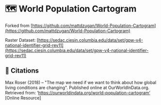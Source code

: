 # 🗺️ World Population Cartogram

Forked from [https://github.com/mattdzugan/World-Population-Cartogram](https://github.com/mattdzugan/World-Population-Cartogram)

Raster Dataset: [https://sedac.ciesin.columbia.edu/data/set/gpw-v4-national-identifier-grid-rev11](https://sedac.ciesin.columbia.edu/data/set/gpw-v4-national-identifier-grid-rev11)

## 📒 Citations
Max Roser (2018) – "The map we need if we want to think about how global living conditions are changing". Published online at OurWorldInData.org. Retrieved from: ‘https://ourworldindata.org/world-population-cartogram’ [Online Resource]